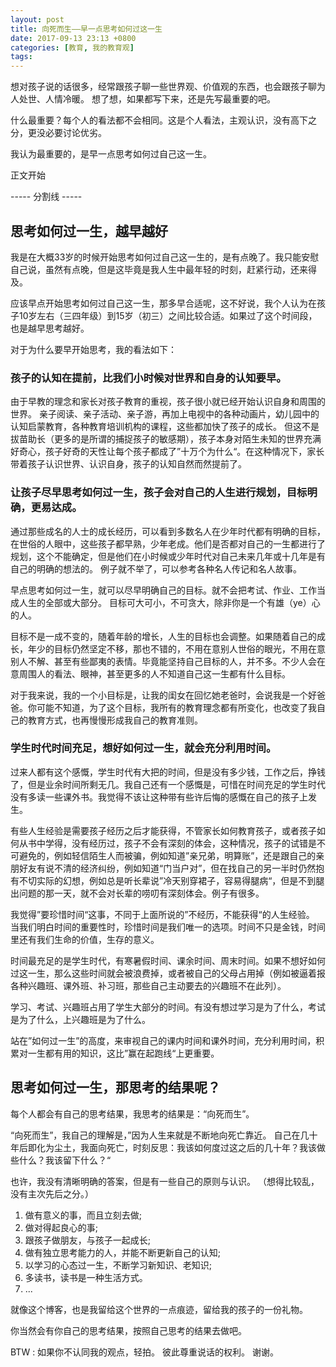 ```yaml
---
layout: post
title: 向死而生——早一点思考如何过这一生
date: 2017-09-13 23:13 +0800
categories: [教育, 我的教育观]
tags:
---
```


想对孩子说的话很多，经常跟孩子聊一些世界观、价值观的东西，也会跟孩子聊为人处世、人情冷暖。
想了想，如果都写下来，还是先写最重要的吧。

什么最重要？每个人的看法都不会相同。这是个人看法，主观认识，没有高下之分，更没必要讨论优劣。

我认为最重要的，是早一点思考如何过自己这一生。

<!--more-->

正文开始

----- 分割线 -----

## 思考如何过一生，越早越好

我是在大概33岁的时候开始思考如何过自己这一生的，是有点晚了。我只能安慰自己说，虽然有点晚，但是这毕竟是我人生中最年轻的时刻，赶紧行动，还来得及。

应该早点开始思考如何过自己这一生，那多早合适呢，这不好说，我个人认为在孩子10岁左右（三四年级）到15岁（初三）之间比较合适。如果过了这个时间段，也是越早思考越好。

对于为什么要早开始思考，我的看法如下：

### 孩子的认知在提前，比我们小时候对世界和自身的认知要早。

由于早教的理念和家长对孩子教育的重视，孩子很小就已经开始认识自身和周围的世界。
亲子阅读、亲子活动、亲子游，再加上电视中的各种动画片，幼儿园中的认知启蒙教育，各种教育培训机构的课程，这些都加快了孩子的成长。
但这不是拔苗助长（更多的是所谓的捕捉孩子的敏感期），孩子本身对陌生未知的世界充满好奇心，孩子好奇的天性让每个孩子都成了”十万个为什么“。在这种情况下，家长带着孩子认识世界、认识自身，孩子的认知自然而然提前了。

### 让孩子尽早思考如何过一生，孩子会对自己的人生进行规划，目标明确，更易达成。

通过那些成名的人士的成长经历，可以看到多数名人在少年时代都有明确的目标，在世俗的人眼中，这些孩子都早熟，少年老成。他们是否都对自己的一生都进行了规划，这个不能确定，但是他们在小时候或少年时代对自己未来几年或十几年是有自己的明确的想法的。
例子就不举了，可以参考各种名人传记和名人故事。

早点思考如何过一生，就可以尽早明确自己的目标。就不会把考试、作业、工作当成人生的全部或大部分。
目标可大可小，不可贪大，除非你是一个有雄（ye）心的人。

目标不是一成不变的，随着年龄的增长，人生的目标也会调整。如果随着自己的成长，年少的目标仍然坚定不移，那也不错的，不用在意别人世俗的眼光，不用在意别人不解、甚至有些鄙夷的表情。毕竟能坚持自己目标的人，并不多。不少人会在意周围人的看法、眼神，甚至更多的人不知道自己这一生都有什么目标。

对于我来说，我的一个小目标是，让我的闺女在回忆她老爸时，会说我是一个好爸爸。你可能不知道，为了这个目标，我所有的教育理念都有所变化，也改变了我自己的教育方式，也再慢慢形成我自己的教育准则。

### 学生时代时间充足，想好如何过一生，就会充分利用时间。

过来人都有这个感慨，学生时代有大把的时间，但是没有多少钱，工作之后，挣钱了，但是业余时间所剩无几。我自己还有一个感慨是，可惜在时间充足的学生时代没有多读一些课外书。我觉得不该让这种带有些许后悔的感慨在自己的孩子上发生。

有些人生经验是需要孩子经历之后才能获得，不管家长如何教育孩子，或者孩子如何从书中学得，没有经历过，孩子不会有深刻的体会，这种情况，孩子的试错是不可避免的，例如轻信陌生人而被骗，例如知道”亲兄弟，明算账”，还是跟自己的亲朋好友有说不清的经济纠纷，例如知道“门当户对”，但在找自己的另一半时仍然抱有不切实际的幻想，例如总是听长辈说”冷天别穿裙子，容易得腿病“，但是不到腿出问题的那一天，就不会对长辈的唠叨有深刻体会。例子有很多。

我觉得”要珍惜时间“这事，不同于上面所说的”不经历，不能获得“的人生经验。
当我们明白时间的重要性时，珍惜时间是我们唯一的选项。时间不只是金钱，时间里还有我们生命的价值，生存的意义。

时间最充足的是学生时代，有寒暑假时间、课余时间、周末时间。如果不想好如何过这一生，那么这些时间就会被浪费掉，或者被自己的父母占用掉（例如被逼着报各种兴趣班、课外班、补习班，那些自己主动要去的兴趣班不在此列）。

学习、考试、兴趣班占用了学生大部分的时间。有没有想过学习是为了什么，考试是为了什么，上兴趣班是为了什么。

站在”如何过一生”的高度，来审视自己的课内时间和课外时间，充分利用时间，积累对一生都有用的知识，这比”赢在起跑线“上更重要。

## 思考如何过一生，那思考的结果呢？

每个人都会有自己的思考结果，我思考的结果是：“向死而生”。

“向死而生”，我自己的理解是，”因为人生来就是不断地向死亡靠近。
自己在几十年后即化为尘土，我面向死亡，时刻反思：我该如何度过这之后的几十年？我该做些什么？我该留下什么？“

也许，我没有清晰明确的答案，但是有一些自己的原则与认识。
（想得比较乱，没有主次先后之分。）
1. 做有意义的事，而且立刻去做;
2. 做对得起良心的事;
3. 跟孩子做朋友，与孩子一起成长;
4. 做有独立思考能力的人，并能不断更新自己的认知;
5. 以学习的心态过一生，不断学习新知识、老知识;
6. 多读书，读书是一种生活方式。
7. ...

就像这个博客，也是我留给这个世界的一点痕迹，留给我的孩子的一份礼物。

你当然会有你自己的思考结果，按照自己思考的结果去做吧。

BTW : 如果你不认同我的观点，轻拍。
彼此尊重说话的权利。
谢谢。
